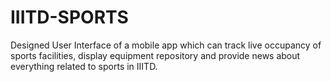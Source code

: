 # IIITD-SPORTS
Designed User Interface of a mobile app which can track live occupancy of sports facilities, display equipment repository and provide news about everything related to sports in IIITD.
